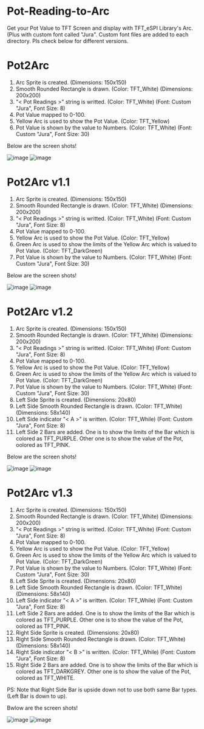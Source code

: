 # Pot-Reading-to-Arc

Get your Pot Value to TFT Screen and display with TFT_eSPI Library's Arc. (Plus with custom font called "Jura".
Custom font files are added to each directory.
Pls check below for different versions.

# Pot2Arc

1. Arc Sprite is created. (Dimensions: 150x150)
2. Smooth Rounded Rectangle is drawn. (Color: TFT_White) (Dimensions: 200x200)
3. "< Pot Readings >" string is writted. (Color: TFT_White) (Font: Custom "Jura", Font Size: 8)
4. Pot Value mapped to 0-100.
5. Yellow Arc is used to show the Pot Value. (Color: TFT_Yellow) 
6. Pot Value is shown by the value to Numbers. (Color: TFT_White) (Font: Custom "Jura", Font Size: 30)

Below are the screen shots!

![image](https://github.com/user-attachments/assets/a2aef9de-4a52-43b2-a448-98670940984f) ![image](https://github.com/user-attachments/assets/2e741f98-66b1-4ee2-8bb8-8af951f5bf27)


# Pot2Arc v1.1

1. Arc Sprite is created. (Dimensions: 150x150)
2. Smooth Rounded Rectangle is drawn. (Color: TFT_White) (Dimensions: 200x200)
3. "< Pot Readings >" string is writted. (Color: TFT_White) (Font: Custom "Jura", Font Size: 8)
4. Pot Value mapped to 0-100.
5. Yellow Arc is used to show the Pot Value. (Color: TFT_Yellow)
6. Green Arc is used to show the limits of the Yellow Arc which is valued to Pot Value. (Color: TFT_DarkGreen)
7. Pot Value is shown by the value to Numbers. (Color: TFT_White) (Font: Custom "Jura", Font Size: 30)

Below are the screen shots!

![image](https://github.com/user-attachments/assets/6c074522-0f73-45ec-8bcf-0dd5d1b6ed0b) ![image](https://github.com/user-attachments/assets/b436b037-56aa-4ad7-9480-ec83320e0ab3)

# Pot2Arc v1.2

1. Arc Sprite is created. (Dimensions: 150x150)
2. Smooth Rounded Rectangle is drawn. (Color: TFT_White) (Dimensions: 200x200)
3. "< Pot Readings >" string is writted. (Color: TFT_White) (Font: Custom "Jura", Font Size: 8)
4. Pot Value mapped to 0-100.
5. Yellow Arc is used to show the Pot Value. (Color: TFT_Yellow)
6. Green Arc is used to show the limits of the Yellow Arc which is valued to Pot Value. (Color: TFT_DarkGreen)
7. Pot Value is shown by the value to Numbers. (Color: TFT_White) (Font: Custom "Jura", Font Size: 30)
8. Left Side Sprite is created. (Dimensions: 20x80)
9. Left Side Smooth Rounded Rectangle is drawn. (Color: TFT_White) (Dimensions: 58x140)
10. Left Side indicator "< A >" is written. (Color: TFT_While) (Font: Custom "Jura", Font Size: 8)
11. Left Side 2 Bars are added. One is to show the limits of the Bar which is colored as TFT_PURPLE. Other one is to show the value of the Pot, oolored as TFT_PINK.

Below are the screen shots!

![image](https://github.com/user-attachments/assets/430ff736-97d3-4f3c-93be-7566c272a099) ![image](https://github.com/user-attachments/assets/4fa38bfe-eb0d-4b93-8045-9cd9991bb17d)

# Pot2Arc v1.3

1. Arc Sprite is created. (Dimensions: 150x150)
2. Smooth Rounded Rectangle is drawn. (Color: TFT_White) (Dimensions: 200x200)
3. "< Pot Readings >" string is writted. (Color: TFT_White) (Font: Custom "Jura", Font Size: 8)
4. Pot Value mapped to 0-100.
5. Yellow Arc is used to show the Pot Value. (Color: TFT_Yellow)
6. Green Arc is used to show the limits of the Yellow Arc which is valued to Pot Value. (Color: TFT_DarkGreen)
7. Pot Value is shown by the value to Numbers. (Color: TFT_White) (Font: Custom "Jura", Font Size: 30)
8. Left Side Sprite is created. (Dimensions: 20x80)
9. Left Side Smooth Rounded Rectangle is drawn. (Color: TFT_White) (Dimensions: 58x140)
10. Left Side indicator "< A >" is written. (Color: TFT_While) (Font: Custom "Jura", Font Size: 8)
11. Left Side 2 Bars are added. One is to show the limits of the Bar which is colored as TFT_PURPLE. Other one is to show the value of the Pot, oolored as TFT_PINK.
12. Right Side Sprite is created. (Dimensions: 20x80)
13. Right Side Smooth Rounded Rectangle is drawn. (Color: TFT_White) (Dimensions: 58x140)
14. Right Side indicator "< B >" is written. (Color: TFT_While) (Font: Custom "Jura", Font Size: 8)
15. Right Side 2 Bars are added. One is to show the limits of the Bar which is colored as TFT_DARKGREY. Other one is to show the value of the Pot, oolored as TFT_WHITE.

PS: Note that Right Side Bar is upside down not to use both same Bar types. (Left Bar is down to up).

Bwlow are the screen shots!

![image](https://github.com/user-attachments/assets/cd905016-9c40-47a5-beed-5c5063e3bb56) ![image](https://github.com/user-attachments/assets/995e1bb4-6a91-43ee-b7cb-680266014e7f)





